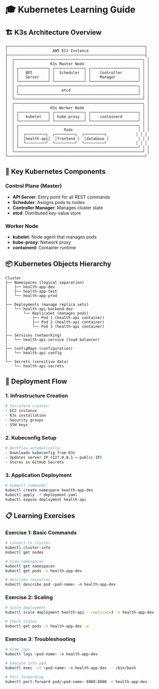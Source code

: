 # 🎓 Kubernetes Learning Guide

## 🏗️ **K3s Architecture Overview**

```
┌─────────────────────────────────────────────────────────────┐
│                    AWS EC2 Instance                         │
├─────────────────────────────────────────────────────────────┤
│  ┌─────────────────────────────────────────────────────────┐ │
│  │                K3s Master Node                          │ │
│  │ ┌─────────────┐ ┌─────────────┐ ┌─────────────────────┐ │ │
│  │ │   API       │ │  Scheduler  │ │    Controller       │ │ │
│  │ │   Server    │ │             │ │    Manager          │ │ │
│  │ └─────────────┘ └─────────────┘ └─────────────────────┘ │ │
│  │ ┌─────────────────────────────────────────────────────┐ │ │
│  │ │                   etcd                              │ │ │
│  │ └─────────────────────────────────────────────────────┘ │ │
│  └─────────────────────────────────────────────────────────┘ │
│  ┌─────────────────────────────────────────────────────────┐ │
│  │                K3s Worker Node                          │ │
│  │ ┌─────────────┐ ┌─────────────┐ ┌─────────────────────┐ │ │
│  │ │   kubelet   │ │ kube-proxy  │ │    containerd       │ │ │
│  │ └─────────────┘ └─────────────┘ └─────────────────────┘ │ │
│  │ ┌─────────────────────────────────────────────────────┐ │ │
│  │ │                    Pods                             │ │ │
│  │ │  ┌─────────┐  ┌─────────┐  ┌─────────┐             │ │ │
│  │ │  │health-api│  │frontend │  │database │             │ │ │
│  │ │  └─────────┘  └─────────┘  └─────────┘             │ │ │
│  │ └─────────────────────────────────────────────────────┘ │ │
│  └─────────────────────────────────────────────────────────┘ │
└─────────────────────────────────────────────────────────────┘
```

## 🔧 **Key Kubernetes Components**

### **Control Plane (Master)**
- **API Server**: Entry point for all REST commands
- **Scheduler**: Assigns pods to nodes
- **Controller Manager**: Manages cluster state
- **etcd**: Distributed key-value store

### **Worker Node**
- **kubelet**: Node agent that manages pods
- **kube-proxy**: Network proxy
- **containerd**: Container runtime

## 📦 **Kubernetes Objects Hierarchy**

```
Cluster
├── Namespaces (logical separation)
│   ├── health-app-dev
│   ├── health-app-test
│   └── health-app-prod
│
├── Deployments (manage replica sets)
│   └── health-api-backend-dev
│       └── ReplicaSet (manages pods)
│           ├── Pod 1 (health-api container)
│           ├── Pod 2 (health-api container)
│           └── Pod 3 (health-api container)
│
├── Services (networking)
│   └── health-api-service (load balancer)
│
├── ConfigMaps (configuration)
│   └── health-api-config
│
└── Secrets (sensitive data)
    └── health-api-secrets
```

## 🚀 **Deployment Flow**

### **1. Infrastructure Creation**
```bash
# Terraform creates:
- EC2 instance
- K3s installation
- Security groups
- SSH keys
```

### **2. Kubeconfig Setup**
```bash
# Workflow automatically:
- Downloads kubeconfig from K3s
- Updates server IP (127.0.0.1 → public IP)
- Stores in GitHub Secrets
```

### **3. Application Deployment**
```bash
# kubectl commands:
kubectl create namespace health-app-dev
kubectl apply -f deployment.yaml
kubectl expose deployment health-api
```

## 📋 **Learning Exercises**

### **Exercise 1: Basic Commands**
```bash
# Connect to cluster
kubectl cluster-info
kubectl get nodes

# View namespaces
kubectl get namespaces
kubectl get pods -n health-app-dev

# Describe resources
kubectl describe pod <pod-name> -n health-app-dev
```

### **Exercise 2: Scaling**
```bash
# Scale deployment
kubectl scale deployment health-api --replicas=3 -n health-app-dev

# Check status
kubectl get pods -n health-app-dev -w
```

### **Exercise 3: Troubleshooting**
```bash
# View logs
kubectl logs <pod-name> -n health-app-dev

# Execute into pod
kubectl exec -it <pod-name> -n health-app-dev -- /bin/bash

# Port forwarding
kubectl port-forward pod/<pod-name> 8080:8080 -n health-app-dev
```